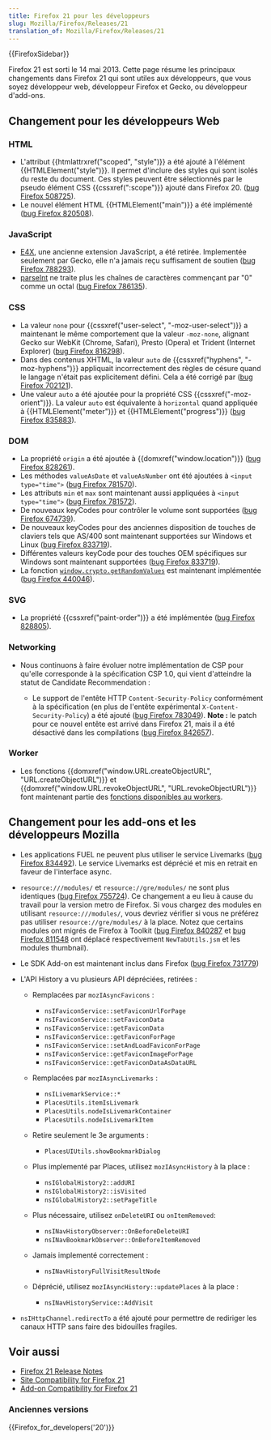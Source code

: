 ```yaml
---
title: Firefox 21 pour les développeurs
slug: Mozilla/Firefox/Releases/21
translation_of: Mozilla/Firefox/Releases/21
---
```


{{FirefoxSidebar}}

Firefox 21 est sorti le 14 mai 2013. Cette page résume les principaux changements dans Firefox 21 qui sont utiles aux développeurs, que vous soyez développeur web, développeur Firefox et Gecko, ou développeur d'add-ons.

## Changement pour les développeurs Web

### HTML

- L'attribut {{htmlattrxref("scoped", "style")}} a été ajouté à l'élément {{HTMLElement("style")}}. Il permet d'inclure des styles qui sont isolés du reste du document. Ces styles peuvent être sélectionnés par le pseudo élément CSS {{cssxref(":scope")}} ajouté dans Firefox 20. ([bug Firefox 508725](https://bugzil.la/508725)).
- Le nouvel élément HTML {{HTMLElement("main")}} a été implémenté ([bug Firefox 820508](https://bugzil.la/820508)).

### JavaScript

- [E4X](/fr/docs/E4X), une ancienne extension JavaScript, a été retirée. Implementée seulement par Gecko, elle n'a jamais reçu suffisament de soutien ([bug Firefox 788293](https://bugzil.la/788293)).
- [parseInt](/fr/docs/JavaScript/Reference/Global_Objects/parseInt) ne traite plus les chaînes de caractères commençant par "0" comme un octal ([bug Firefox 786135](https://bugzil.la/786135)).

### CSS

- La valeur `none` pour {{cssxref("user-select", "-moz-user-select")}} a maintenant le même comportement que la valeur `-moz-none`, alignant Gecko sur WebKit (Chrome, Safari), Presto (Opera) et Trident (Internet Explorer) ([bug Firefox 816298](https://bugzil.la/816298)).
- Dans des contenus XHTML, la valeur `auto` de {{cssxref("hyphens", "-moz-hyphens")}} appliquait incorrectement des règles de césure quand le langage n'était pas explicitement défini. Cela a été corrigé par ([bug Firefox 702121](https://bugzil.la/702121)).
- Une valeur `auto` a été ajoutée pour la propriété CSS {{cssxref("-moz-orient")}}. La valeur `auto` est équivalente à `horizontal` quand appliquée à {{HTMLElement("meter")}} et {{HTMLElement("progress")}} ([bug Firefox 835883](https://bugzil.la/835883)).

### DOM

- La propriété `origin` a été ajoutée à {{domxref("window.location")}} ([bug Firefox 828261](https://bugzil.la/828261)).
- Les méthodes `valueAsDate` et `valueAsNumber` ont été ajoutées à `<input type="time">` ([bug Firefox 781570](https://bugzil.la/781570)).
- Les attributs `min` et `max` sont maintenant aussi appliquées à `<input type="time">` ([bug Firefox 781572](https://bugzil.la/781572)).
- De nouveaux keyCodes pour contrôler le volume sont supportées ([bug Firefox 674739](https://bugzil.la/674739)).
- De nouveaux keyCodes pour des anciennes disposition de touches de claviers tels que AS/400 sont maintenant supportées sur Windows et Linux ([bug Firefox 833719](https://bugzil.la/833719)).
- Différentes valeurs keyCode pour des touches OEM spécifiques sur Windows sont maintenant supportées ([bug Firefox 833719](https://bugzil.la/833719)).
- La fonction [`window.crypto.getRandomValues`](/fr/docs/DOM/window.crypto.getRandomValues) est maintenant implémentée ([bug Firefox 440046](https://bugzil.la/440046)).

### SVG

- La propriété {{cssxref("paint-order")}} a été implémentée ([bug Firefox 828805](https://bugzil.la/828805)).

### Networking

- Nous continuons à faire évoluer notre implémentation de CSP pour qu'elle corresponde à la spécification CSP 1.0, qui vient d'atteindre la statut de Candidate Recommendation :

  - Le support de l'entête HTTP `Content-Security-Policy` conformément à la spécification (en plus de l'entête expérimental `X-Content-Security-Policy`) a été ajouté ([bug Firefox 783049](https://bugzil.la/783049)). **Note :** le patch pour ce nouvel entête est arrivé dans Firefox 21, mais il a été désactivé dans les compilations ([bug Firefox 842657](https://bugzil.la/842657)).

### Worker

- Les fonctions {{domxref("window.URL.createObjectURL", "URL.createObjectURL")}} et {{domxref("window.URL.revokeObjectURL", "URL.revokeObjectURL")}} font maintenant partie des [fonctions disponibles au workers](/fr/docs/Web/Guide/Needs_categorization/Functions_available_to_workers).

## Changement pour les add-ons et les développeurs Mozilla

- Les applications FUEL ne peuvent plus utiliser le service Livemarks ([bug Firefox 834492](https://bugzil.la/834492)). Le service Livemarks est déprécié et mis en retrait en faveur de l'interface async.
- `resource:///modules/` et `resource://gre/modules/` ne sont plus identiques ([bug Firefox 755724](https://bugzil.la/755724)). Ce changement a eu lieu à cause du travail pour la version metro de Firefox. Si vous chargez des modules en utilisant `resource:///modules/`, vous devriez vérifier si vous ne préférez pas utiliser `resource://gre/modules/` à la place. Notez que certains modules ont migrés de Firefox à Toolkit ([bug Firefox 840287](https://bugzil.la/840287) et [bug Firefox 811548](https://bugzil.la/811548) ont déplacé respectivement `NewTabUtils.jsm` et les modules thumbnail).
- Le SDK Add-on est maintenant inclus dans Firefox ([bug Firefox 731779](https://bugzil.la/731779))
- L'API History a vu plusieurs API dépréciées, retirées :

  - Remplacées par `mozIAsyncFavicons` :

    - `nsIFaviconService::setFaviconUrlForPage`
    - `nsIFaviconService::setFaviconData`
    - `nsIFaviconService::getFaviconData`
    - `nsIFaviconService::getFaviconForPage`
    - `nsIFaviconService::setAndLoadFaviconForPage`
    - `nsIFaviconService::getFaviconImageForPage`
    - `nsIFaviconService::getFaviconDataAsDataURL`

  - Remplacées par `mozIAsyncLivemarks` :

    - `nsILivemarkService::*`
    - `PlacesUtils.itemIsLivemark`
    - `PlacesUtils.nodeIsLivemarkContainer`
    - `PlacesUtils.nodeIsLivemarkItem`

  - Retire seulement le 3e arguments :

    - `PlacesUIUtils.showBookmarkDialog`

  - Plus implementé par Places, utilisez `mozIAsyncHistory` à la place :

    - `nsIGlobalHistory2::addURI`
    - `nsIGlobalHistory2::isVisited`
    - `nsIGlobalHistory2::setPageTitle`

  - Plus nécessaire, utilisez `onDeleteURI` ou `onItemRemoved`:

    - `nsINavHistoryObserver::OnBeforeDeleteURI`
    - `nsINavBookmarkObserver::OnBeforeItemRemoved`

  - Jamais implementé correctement :

    - `nsINavHistoryFullVisitResultNode`

  - Déprécié, utilisez `mozIAsyncHistory::updatePlaces` à la place :

    - `nsINavHistoryService::AddVisit`

- `nsIHttpChannel.redirectTo` a été ajouté pour permettre de rediriger les canaux HTTP sans faire des bidouilles fragiles.

## Voir aussi

- [Firefox 21 Release Notes](http://www.mozilla.org/en-US/firefox/21.0/releasenotes/)
- [Site Compatibility for Firefox 21](/fr/docs/Site_Compatibility_for_Firefox_21)
- [Add-on Compatibility for Firefox 21](https://blog.mozilla.org/addons/2013/04/26/compatibility-for-firefox-21/)

### Anciennes versions

{{Firefox_for_developers('20')}}
